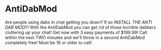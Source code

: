 # AntiDabMod

Are people using dabs in chat getting you down?
If so *INSTALL THE ANTI DAB MOD!!!*
With the AntiDabMod you can get rid of those horrible dabbers cluttering up your chat!
Get now with 3 easy payments of $199.99!
Call within the next TWO minutes and we'll throw in a second AntiDabMod completely free!
Must be 18 or older to call!
